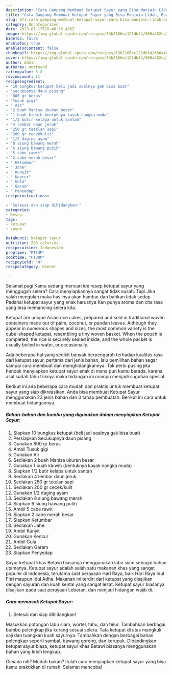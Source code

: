 ```yaml
---
description: "Cara Gampang Membuat Ketupat Sayur yang Bisa Manjain Lidah, Buat Buka Puasa}"
title: "Cara Gampang Membuat Ketupat Sayur yang Bisa Manjain Lidah, Buat Buka Puasa}"
slug: 873-cara-gampang-membuat-ketupat-sayur-yang-bisa-manjain-lidah-buat-buka-puasa
category: Uncategorized
date: 2023-01-13T15:40:16.498Z
image: https://img-global.cpcdn.com/recipes/13b2166ec121dbf4/680x482cq70/ketupat-sayur-foto-resep-utama.jpg
hideToc: false
enableToc: true
enableTocContent: false
thumbnail: https://img-global.cpcdn.com/recipes/13b2166ec121dbf4/680x482cq70/ketupat-sayur-foto-resep-utama.jpg
cover: https://img-global.cpcdn.com/recipes/13b2166ec121dbf4/680x482cq70/ketupat-sayur-foto-resep-utama.jpg
author: Admin
authorAv: notfound
ratingvalue: 3.8
reviewcount: 11
recipeingredient:
- "10 bungkus ketupat beli jadi soalnya gak bisa buat"
- "Secukupnya daun pisang"
- "800 gr beras"
- "Tusuk gigi"
- " Air"
- "2 buah Manisa ukuran besar"
- "1 buah kluwih bentuknya kayak nangka muda"
- "1/2 butir kelapa untuk santan"
- "4 lembar daun jeruk"
- "250 gr tetelan sapi"
- "200 gr cecekkulit"
- "1/2 daging ayam"
- "8 siung bawang merah"
- "6 siung bawang putih"
- "5 cabe rawit"
- "2 cabe merah besar"
- " Ketumbar"
- " Jahe"
- " Kunyit"
- " Kencur"
- " Gula"
- " Garam"
- " Penyedap"
recipeinstructions:

- "Selesai dan siap dihidangkan!"
categories:
- Resep
tags:
- ketupat
- sayur

katakunci: ketupat sayur 
nutrition: 293 calories
recipecuisine: Indonesian
preptime: "PT14M"
cooktime: "PT38M"
recipeyield: "4"
recipecategory: Dinner

---
```



Selamat pagi Kamu sedang mencari ide resep ketupat sayur yang menggugah selera? Cara menyiapkannya sangat tidak susah. Tapi Jika salah mengolah maka hasilnya akan hambar dan bahkan tidak sedap. Padahal ketupat sayur yang enak harusnya Kan punya aroma dan cita rasa yang bisa memancing selera kita.


Ketupat are unique Asian rice cakes, prepared and sold in traditional woven containers made out of palm, coconut, or pandan leaves. Although they appear in numerous shapes and sizes, the most common variety is the cube-shaped ketupat, resembling a tiny woven basket. When the pouch is completed, the rice is securely sealed inside, and the whole packet is usually boiled in water, or occasionally.

Ada beberapa hal yang sedikit banyak berpengaruh terhadap kualitas rasa dari ketupat sayur, pertama dari jenis bahan, lalu pemilihan bahan segar sampai cara membuat dan menghidangkannya. Tak perlu pusing jika hendak menyiapkan ketupat sayur enak di mana pun kamu berada, karena asal sudah tahu triknya maka hidangan ini mampu menjadi suguhan spesial.


Berikut ini ada beberapa cara mudah dan praktis untuk membuat ketupat sayur yang siap dikreasikan. Anda bisa membuat Ketupat Sayur menggunakan 23 jenis bahan dan 0 tahap pembuatan. Berikut ini cara untuk membuat hidangannya.

<!--inarticleads1-->

##### Bahan-bahan dan bumbu yang digunakan dalam menyiapkan Ketupat Sayur:

1. Siapkan 10 bungkus ketupat (beli jadi soalnya gak bisa buat)
1. Persiapkan Secukupnya daun pisang
1. Gunakan 800 gr beras
1. Ambil Tusuk gigi
1. Gunakan  Air
1. Sediakan 2 buah Manisa ukuran besar
1. Gunakan 1 buah kluwih (bentuknya kayak nangka muda)
1. Siapkan 1/2 butir kelapa untuk santan
1. Sediakan 4 lembar daun jeruk
1. Sediakan 250 gr tetelan sapi
1. Sediakan 200 gr cecek/kulit
1. Gunakan 1/2 daging ayam
1. Sediakan 8 siung bawang merah
1. Siapkan 6 siung bawang putih
1. Ambil 5 cabe rawit
1. Siapkan 2 cabe merah besar
1. Siapkan  Ketumbar
1. Sediakan  Jahe
1. Ambil  Kunyit
1. Gunakan  Kencur
1. Ambil  Gula
1. Sediakan  Garam
1. Siapkan  Penyedap


Sayur ketupat khas Betawi biasanya menggunakan labu siam sebagai bahan utamanya. Ketupat sayur adalah salah satu makanan khas yang sangat populer di Indonesia, terutama saat perayaan Hari Raya, baik Hari Raya Idul Fitri maupun Idul Adha. Makanan ini terdiri dari ketupat yang disajikan dengan sayuran dan kuah kental yang sangat lezat. Ketupat sayur biasanya disajikan pada saat perayaan Lebaran, dan menjadi hidangan wajib di. 

<!--inarticleads2-->

##### Cara memasak Ketupat Sayur:


1. Selesai dan siap dihidangkan!

Masukkan potongan labu siam, wortel, tahu, dan telur. Tambahkan berbagai bumbu pelengkap jika kurang sesuai selera. Tata ketupat di atas mangkuk saji dan tuangkan kuah sayurnya. Tambahkan dengan berbagai bahan pelengkap seperti sambal, bawang goreng, dan kerupuk. Dibandingkan ketupat sayur biasa, ketupat sayur khas Betawi biasanya menggunakan bahan yang lebih lengkap. 

Gimana nih? Mudah bukan? Itulah cara menyiapkan ketupat sayur yang bisa kamu praktikkan di rumah. Selamat mencoba!
